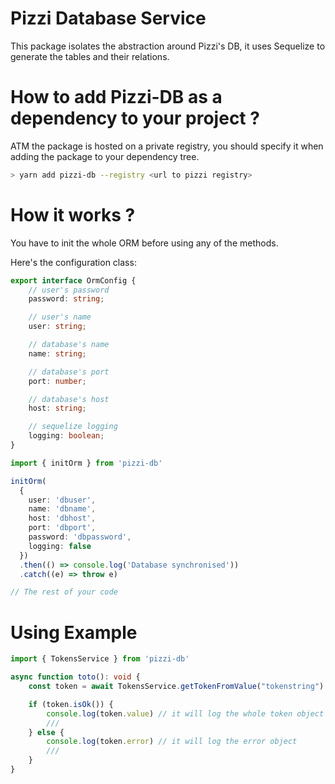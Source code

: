 # Pizzi Database Service

This package isolates the abstraction around Pizzi's DB, it uses Sequelize to
generate the tables and their relations.

# How to add Pizzi-DB as a dependency to your project ? 

ATM the package is hosted on a private registry, you should specify it when
adding the package to your dependency tree.

```sh
> yarn add pizzi-db --registry <url to pizzi registry>
```

# How it works ?

You have to init the whole ORM before using any of the methods.

Here's the configuration class:

```ts
export interface OrmConfig {
    // user's password
    password: string;

    // user's name
    user: string;

    // database's name
    name: string;

    // database's port
    port: number;

    // database's host
    host: string;

    // sequelize logging
    logging: boolean;
}
```

```ts
import { initOrm } from 'pizzi-db'

initOrm(
  {
    user: 'dbuser', 
    name: 'dbname', 
    host: 'dbhost', 
    port: 'dbport', 
    password: 'dbpassword',
    logging: false
  })
  .then(() => console.log('Database synchronised'))
  .catch((e) => throw e)

// The rest of your code
```

# Using Example

```ts
import { TokensService } from 'pizzi-db'

async function toto(): void {
    const token = await TokensService.getTokenFromValue("tokenstring")

    if (token.isOk()) {
        console.log(token.value) // it will log the whole token object
        ///
    } else {
        console.log(token.error) // it will log the error object
        ///
    }
}
```
